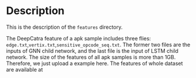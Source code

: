 # Description

This is the description of the `features` directory.

The DeepCatra feature of a apk sample includes three flies: `edge.txt`,`vertix.txt`,`sensitive_opcode_seq.txt`. The former two files are the inputs of GNN child network, and the last file is the input of LSTM child network. The size of the features of all apk samples is more than 1GB. Therefore, we just upload a example here. The features of whole dataset are available at 

